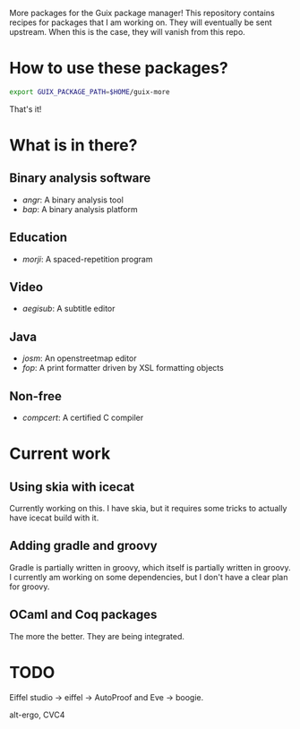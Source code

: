 More packages for the Guix package manager! This repository contains
recipes for packages that I am working on. They will eventually be sent
upstream. When this is the case, they will vanish from this repo.

How to use these packages?
==========================

```sh
export GUIX_PACKAGE_PATH=$HOME/guix-more
```

That's it!

What is in there?
=================

Binary analysis software
------------------------

* _angr_: A binary analysis tool
* _bap_: A binary analysis platform

Education
---------

* _morji_: A spaced-repetition program

Video
-----

* _aegisub_: A subtitle editor

Java
----

* _josm_: An openstreetmap editor
* _fop_: A print formatter driven by XSL formatting objects

Non-free
--------

* _compcert_: A certified C compiler

Current work
============

Using skia with icecat
----------------------

Currently working on this. I have skia, but it requires some tricks to actually
have icecat build with it.

Adding gradle and groovy
------------------------

Gradle is partially written in groovy, which itself is partially written in
groovy. I currently am working on some dependencies, but I don't have a clear
plan for groovy.

OCaml and Coq packages
----------------------

The more the better. They are being integrated.

TODO
====

Eiffel studio -> eiffel -> AutoProof and Eve -> boogie.

alt-ergo, CVC4
